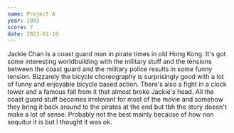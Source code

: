 ```yaml
---
name: Project A
year: 1983
score: 7
date: 2021-01-10
---
```

Jackie Chan is a coast guard man in pirate times in old Hong Kong. It's got some interesting worldbuilding with the military stuff and the tensions between the coast guard and the military police results in some funny tension. Bizzarely the bicycle choreography is surprisingly good with a lot of funny and enjoyable bicycle based action. There's also a fight in a clock tower and a famous fall from it that almost broke Jackie's head. All the coast guard stuff becomes irrelevant for most of the movie and somehow they bring it back around to the pirates at the end but tbh the story doesn't make a lot of sense. Probably not the best mainly because of how non sequitur it is but I thought it was ok.
